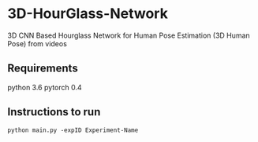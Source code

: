 # 3D-HourGlass-Network
3D CNN Based Hourglass Network for Human Pose Estimation (3D Human Pose) from videos

## Requirements

python 3.6
pytorch 0.4

## Instructions to run
`python main.py -expID Experiment-Name`
